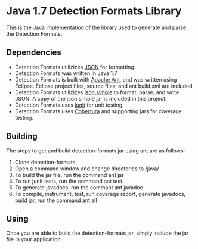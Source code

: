 # Java 1.7 Detection Formats Library

This is the Java implementation of the library used to generate and parse the Detection Formats.

Dependencies
------
* Detection Formats utilizizes [JSON](www.json.org) for formatting.
* Detection Formats was written in Java 1.7
* Detection Formats is built with [Apache Ant](http://ant.apache.org/), and was written using Eclipse.  Eclipse project files, source files, and ant build.xml are included
* Detection Formats utilizizes [json.simple](http://code.google.com/p/json-simple/) to format, parse, and write JSON.  A copy of the json.simple jar is included in this project.
* Detection Formats uses [junit](http://junit.org/) for unit testing.
* Detection Formats uses [Cobertura](http://cobertura.github.io/cobertura/) and supporting jars for coverage testing.

Building
------
The steps to get and build detection-formats.jar using ant are as follows:
1. Clone detection-formats.
2. Open a command window and change directories to /java/
3. To build the jar file, run the command ant jar
4. To run junit tests, run the command ant test.
5. To generate javadocs, run the commant ant javadoc
6. To compile, instrument, test, run coverage report, generate javadocs, build jar, run the command ant all

Using
-----
Once you are able to build the detection-formats jar, simply include the jar file in your application.
